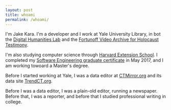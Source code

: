 ```yaml
---
layout: post
title: whoami
permalink: /whoami/
---
```


I'm Jake Kara. I'm a developer and I work at Yale University Library, in bot the [Digital Humanities Lab](https://dhlab.yale.edu) and the [Fortunoff Video Archive for Holocaust Testimony](https://fortunoff.library.yale.edu/).

I'm also studying computer science through [Harvard Extension School](https://www.extension.harvard.edu). I completed my [Software Engineering graduate certificate](https://www.extension.harvard.edu/academics/professional-graduate-certificates/software-engineering-certificate) in May 2017, and I am working towoard a Master's degree.

Before I started working at Yale, I was a data editor at [CTMirror.org](//ctmirror.org) and its data site [TrendCT.org](//trendct.org).

Before I was a data editor, I was a plain-old editor, running a newspaper. Before that, I was a reporter, and before that I studied professional writing in college.
